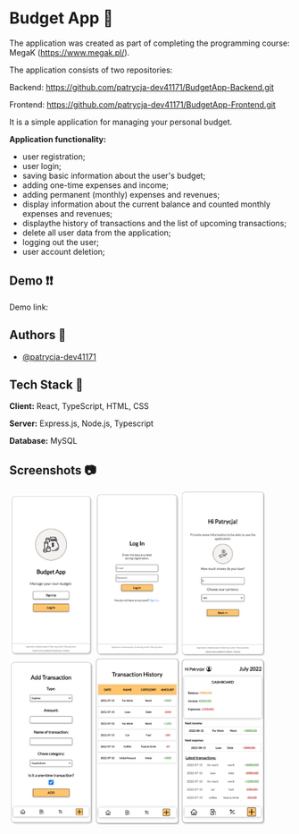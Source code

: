 
# Budget App 🌟

The application was created as part of completing the programming course: MegaK (https://www.megak.pl/).


The application consists of two repositories: 

Backend: https://github.com/patrycja-dev41171/BudgetApp-Backend.git

Frontend: https://github.com/patrycja-dev41171/BudgetApp-Frontend.git

It is a simple application for managing your personal budget.

**Application functionality:**
- user registration; 
- user login;
- saving basic information about the user's budget;
- adding one-time expenses and income;
- adding permanent (monthly) expenses and revenues;
- display information about the current balance and counted monthly expenses and revenues;
- displaythe history of transactions and the list of upcoming transactions;
- delete all user data from the application;
- logging out the user;
- user account deletion;
## Demo ❗❗

Demo link:


## Authors 🙎

- [@patrycja-dev41171](https://github.com/patrycja-dev41171)


## Tech Stack 👾

**Client:** React, TypeScript, HTML, CSS

**Server:** Express.js, Node.js, Typescript

**Database:** MySQL

## Screenshots 📷

<img src="https://github.com/patrycja-dev41171/BudgetApp-Backend/blob/main/screenshots/screen1.PNG" width="150">
<img src="https://github.com/patrycja-dev41171/BudgetApp-Backend/blob/main/screenshots/screen2.PNG" width="150">
<img src="https://github.com/patrycja-dev41171/BudgetApp-Backend/blob/main/screenshots/screen3.PNG" width="150">
<img src="https://github.com/patrycja-dev41171/BudgetApp-Backend/blob/main/screenshots/screen4.PNG" width="150">
<img src="https://github.com/patrycja-dev41171/BudgetApp-Backend/blob/main/screenshots/screen5.PNG" width="150">
<img src="https://github.com/patrycja-dev41171/BudgetApp-Backend/blob/main/screenshots/screen6.PNG" width="150">

